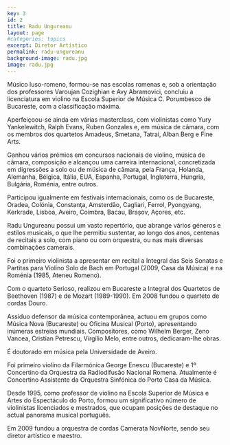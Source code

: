 ```yaml
---
key: 3
id: 2
title: Radu Ungureanu
layout: page
#categories: topics
excerpt: Diretor Artístico
permalink: radu-ungureanu
background-image: radu.jpg
image: radu.jpg
---
```


Músico luso-romeno, formou-se nas escolas romenas e, sob a orientação dos professores Varoujan Cozighian e Avy Abramovici, concluiu a licenciatura em violino na Escola Superior de Música C. Porumbesco de Bucareste, com a classificação máxima.

Aperfeiçoou-se ainda em várias masterclass, com violinistas como Yury Yankelewitch, Ralph Evans, Ruben Gonzales e, em música de câmara, com os membros dos quartetos Amadeus, Smetana, Tatrai, Alban Berg e Fine Arts.

Ganhou vários prémios em concursos nacionais de violino, música de câmara, composição e alcançou uma carreira internacional, concretizada em digressões a solo ou de música de câmara, pela França, Holanda, Alemanha, Bélgica, Itália, EUA, Espanha, Portugal, Inglaterra, Hungria, Bulgária, Roménia, entre outros.

Participou igualmente em festivais internacionais, como os de Bucareste, Oradea, Colónia, Constanţa, Amsterdão, Cagliari, Ferrol, Pyongyang, Kerkrade, Lisboa, Aveiro, Coimbra, Bacau, Brașov, Açores, etc.

Radu Ungureanu possui um vasto repertório, que abrange vários géneros e estilos musicais, o que lhe permitiu sustentar, ao longo dos anos, centenas de recitais a solo, com piano ou com orquestra, ou nas mais diversas combinações camerais.

Foi o primeiro violinista a apresentar em recital a Integral das Seis Sonatas e Partitas para Violino Solo de Bach em Portugal (2009, Casa da Música) e na Roménia (1985, Ateneu Romeno).

Com o quarteto Serioso, realizou em Bucareste a Integral dos Quartetos de Beethoven (1987) e de Mozart (1989-1990).
Em 2008 fundou o quarteto de cordas Douro.

Assíduo defensor da música contemporânea, actuou em grupos como Música Nova (Bucareste) ou Oficina Musical (Porto), apresentando inúmeras estreias mundiais. Compositores, como Wilhelm Berger, Zeno Vancea, Cristian Petrescu, Virgílio Melo, entre outros, dedicaram-lhe obras.

É doutorado em música pela Universidade de Aveiro.

Foi primeiro violino da Filarmónica George Enescu (Bucareste) e 1º Concertino da Orquestra da Radiodifusão Nacional Romena. Atualmente é Concertino Assistente da Orquestra Sinfónica do Porto Casa da Música.

Desde 1995, como professor de violino na Escola Superior de Música e Artes do Espectáculo do Porto, formou um significativo número de violinistas licenciados e mestrados, que ocupam posições de destaque no actual panorama musical português.

Em 2009 fundou a orquestra de cordas Camerata NovNorte, sendo seu diretor artístico e maestro.
